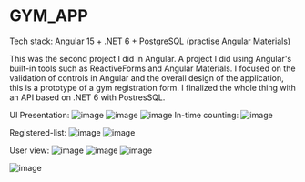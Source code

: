 # GYM_APP
Tech stack: Angular 15 + .NET 6 + PostgreSQL (practise Angular Materials)

This was the second project I did in Angular.
A project I did using Angular's built-in tools such as ReactiveForms and Angular Materials.
I focused on the validation of controls in Angular and the overall design of the application, this is a prototype of a gym registration form.
I finalized the whole thing with an API based on .NET 6 with PostresSQL. 

UI Presentation:
![image](https://github.com/paker981/GYM_APP/assets/119948469/20914558-199a-4861-b74e-966bdb67a1ba)
![image](https://github.com/paker981/GYM_APP/assets/119948469/edeb6471-8a44-429c-ad24-2870cf1214b8)
![image](https://github.com/paker981/GYM_APP/assets/119948469/e828572d-ea03-4519-8fcf-85343fb408dc)
In-time counting: 
![image](https://github.com/paker981/GYM_APP/assets/119948469/221fc5b8-73f1-4692-825f-89518d0c8310)

Registered-list:
![image](https://github.com/paker981/GYM_APP/assets/119948469/4ce1a4de-8547-49db-a22b-2ab49d513cdb)
![image](https://github.com/paker981/GYM_APP/assets/119948469/1f812459-f0e6-4a70-9b96-44ceb9e0dc8c)

User view:
![image](https://github.com/paker981/GYM_APP/assets/119948469/a12f924c-e132-40b3-864d-96effb278ee7)
![image](https://github.com/paker981/GYM_APP/assets/119948469/7513fccb-0c1e-4af1-bf83-9f8b444065ba)
![image](https://github.com/paker981/GYM_APP/assets/119948469/3c2b6449-aaed-4831-949e-c3023781334c)


![image](https://github.com/paker981/GYM_APP/assets/119948469/a9743cdf-71ff-42d8-b702-f58ab8b8941d)
